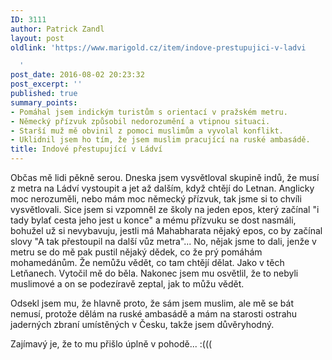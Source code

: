```yaml
---
ID: 3111
author: Patrick Zandl
layout: post
oldlink: 'https://www.marigold.cz/item/indove-prestupujici-v-ladvi

  '
post_date: 2016-08-02 20:23:32
post_excerpt: ''
published: true
summary_points:
- Pomáhal jsem indickým turistům s orientací v pražském metru.
- Německý přízvuk způsobil nedorozumění a vtipnou situaci.
- Starší muž mě obvinil z pomoci muslimům a vyvolal konflikt.
- Uklidnil jsem ho tím, že jsem muslim pracující na ruské ambasádě.
title: Indové přestupující v Ládví
---
```


Občas mě lidi pěkně serou. Dneska jsem vysvětloval skupině indů, že musí z metra na Ládví vystoupit a jet až dalším, když chtějí do Letnan. Anglicky moc nerozuměli, nebo mám moc  německý přízvuk, tak jsme si to chvíli vysvětlovali. Sice jsem si vzpomněl ze školy na jeden epos, který začínal "i tady bylať cesta jeho jest u konce" a mému  přízvuku se dost nasmáli, bohužel už si nevybavuju, jestli má Mahabharata nějaký epos, co by začínal slovy "A tak přestoupil na další vůz metra"... 
No, nějak jsme to dali, jenže v metru se do mě pak pustil nějaký dědek, co že prý pomáhám mohamedánům. Že nemůžu vědět, co tam chtějí dělat. Jako v těch Letňanech.
Vytočil mě do běla. Nakonec jsem mu osvětlil, že to nebyli muslimové a on se podezíravě zeptal, jak to můžu vědět. 

Odsekl jsem mu, že hlavně proto, že sám jsem muslim, ale mě se bát nemusí, protože dělám na ruské ambasádě a mám na starosti ostrahu jaderných zbraní umístěných v Česku, takže jsem důvěryhodný.

Zajímavý je, že to mu přišlo úplně v pohodě... :(((